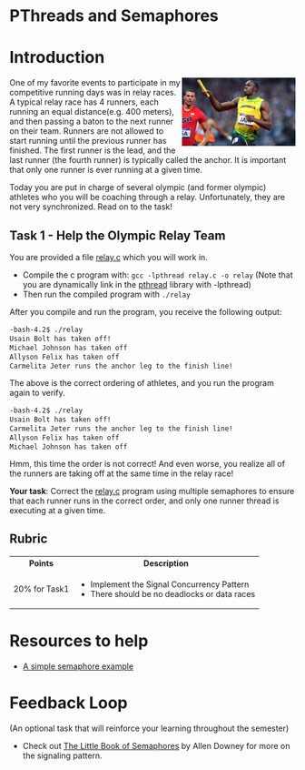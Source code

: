 # PThreads and Semaphores

# Introduction

<img align="right" src="./media/bolt.jpg" width="200px" alt="Usain Bolt">


One of my favorite events to participate in my competitive running days was in relay races. A typical relay race has 4 runners, each running an equal distance(e.g. 400 meters), and then passing a baton to the next runner on their team. Runners are not allowed to start running until the previous runner has finished. The first runner is the lead, and the last runner (the fourth runner) is typically called the anchor. It is important that only one runner is ever running at a given time. 

Today you are put in charge of several olympic (and former olympic) athletes who you will be coaching through a relay. Unfortunately, they are not very synchronized. Read on to the task!

## Task 1 - Help the Olympic Relay Team

You are provided a file [relay.c](./relay.c) which you will work in. 

* Compile the c program with: `gcc -lpthread relay.c -o relay` (Note that you are dynamically link in the [pthread](https://www.cs.cmu.edu/afs/cs/academic/class/15492-f07/www/pthreads.html) library with -lpthread)
* Then run the compiled program with `./relay`

After you compile and run the program, you receive the following output:

```
-bash-4.2$ ./relay
Usain Bolt has taken off!
Michael Johnson has taken off
Allyson Felix has taken off
Carmelita Jeter runs the anchor leg to the finish line!
```

The above is the correct ordering of athletes, and you run the program again to verify.

```
-bash-4.2$ ./relay
Usain Bolt has taken off!
Carmelita Jeter runs the anchor leg to the finish line!
Allyson Felix has taken off
Michael Johnson has taken off
```

Hmm, this time the order is not correct! And even worse, you realize all of the runners are taking off at the same time in the relay race!

**Your task**: Correct the [relay.c](./relay.c) program using multiple semaphores to ensure that each runner runs in the correct order, and only one runner thread is executing at a given time.

## Rubric


<table>
  <tbody>
    <tr>
      <th>Points</th>
      <th align="center">Description</th>
    </tr>
    <tr>
      <td>20% for Task1</td>
	    <td align="left"><ul><li>Implement the Signal Concurrency Pattern</li><li>There should be no deadlocks or data races</li></ul></td>
    </tr>          
  </tbody>
</table> 

# Resources to help

- [A simple semaphore example](http://www.amparo.net/ce155/sem-ex.html)

# Feedback Loop

(An optional task that will reinforce your learning throughout the semester)

- Check out [The Little Book of Semaphores](https://greenteapress.com/wp/semaphores/) by Allen Downey for more on the signaling pattern.
